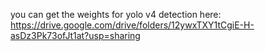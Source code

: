 you can get the weights for yolo v4 detection here:
https://drive.google.com/drive/folders/12ywxTXY1tCgiE-H-asDz3Pk73ofJt1at?usp=sharing
